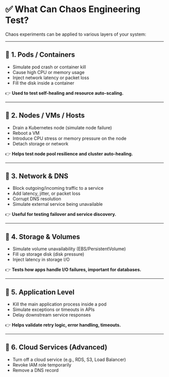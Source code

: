 # ✅ What Can Chaos Engineering Test?

Chaos experiments can be applied to various layers of your system:

---

## 🔹 1. Pods / Containers

- Simulate pod crash or container kill  
- Cause high CPU or memory usage  
- Inject network latency or packet loss  
- Fill the disk inside a container  

👉 **Used to test self-healing and resource auto-scaling.**

---

## 🔹 2. Nodes / VMs / Hosts

- Drain a Kubernetes node (simulate node failure)  
- Reboot a VM  
- Introduce CPU stress or memory pressure on the node  
- Detach storage or network  

👉 **Helps test node pool resilience and cluster auto-healing.**

---

## 🔹 3. Network & DNS

- Block outgoing/incoming traffic to a service  
- Add latency, jitter, or packet loss  
- Corrupt DNS resolution  
- Simulate external service being unavailable  

👉 **Useful for testing failover and service discovery.**

---

## 🔹 4. Storage & Volumes

- Simulate volume unavailability (EBS/PersistentVolume)  
- Fill up storage disk (disk pressure)  
- Inject latency in storage I/O  

👉 **Tests how apps handle I/O failures, important for databases.**

---

## 🔹 5. Application Level

- Kill the main application process inside a pod  
- Simulate exceptions or timeouts in APIs  
- Delay downstream service responses  

👉 **Helps validate retry logic, error handling, timeouts.**

---

## 🔹 6. Cloud Services (Advanced)

- Turn off a cloud service (e.g., RDS, S3, Load Balancer)  
- Revoke IAM role temporarily  
- Remove a DNS record  
